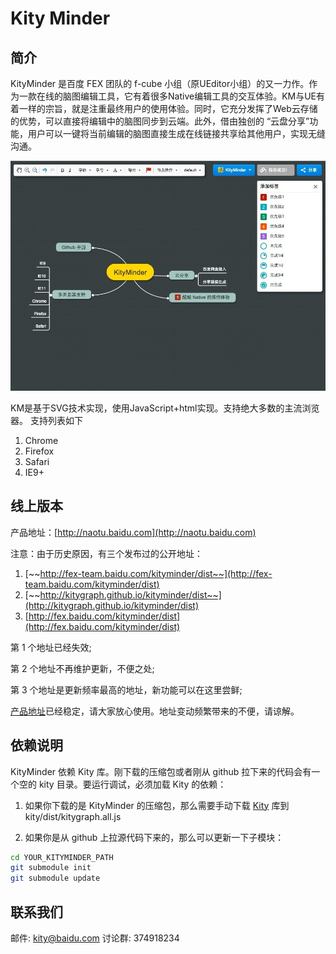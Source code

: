 Kity Minder
==========

## 简介
KityMinder 是百度 FEX 团队的 f-cube 小组（原UEditor小组）的又一力作。作为一款在线的脑图编辑工具，它有着很多Native编辑工具的交互体验。KM与UE有着一样的宗旨，就是注重最终用户的使用体验。同时，它充分发挥了Web云存储的优势，可以直接将编辑中的脑图同步到云端。此外，借由独创的 “云盘分享”功能，用户可以一键将当前编辑的脑图直接生成在线链接共享给其他用户，实现无缝沟通。

![KityMinder](summary.jpg "KityMinder 界面")

KM是基于SVG技术实现，使用JavaScript+html实现。支持绝大多数的主流浏览器。
支持列表如下

1. Chrome
2. Firefox
3. Safari
4. IE9+

## 线上版本

产品地址：[http://naotu.baidu.com](http://naotu.baidu.com)

注意：由于历史原因，有三个发布过的公开地址：

1. [~~http://fex-team.baidu.com/kityminder/dist~~](http://fex-team.baidu.com/kityminder/dist)
2. [~~http://kitygraph.github.io/kityminder/dist~~](http://kitygraph.github.io/kityminder/dist)
3. [http://fex.baidu.com/kityminder/dist](http://fex.baidu.com/kityminder/dist)

第 1 个地址已经失效;

第 2 个地址不再维护更新，不便之处;

第 3 个地址是更新频率最高的地址，新功能可以在这里尝鲜;

[产品地址](http://naotu.baidu.com)已经稳定，请大家放心使用。地址变动频繁带来的不便，请谅解。

## 依赖说明

KityMinder 依赖 Kity 库。刚下载的压缩包或者刚从 github 拉下来的代码会有一个空的 kity 目录。要运行调试，必须加载 Kity 的依赖：

1. 如果你下载的是 KityMinder 的压缩包，那么需要手动下载 [Kity](http://kitygraph.github.io/kityminder/kity/dist/kitygraph.all.js) 库到 kity/dist/kitygraph.all.js

2. 如果你是从 github 上拉源代码下来的，那么可以更新一下子模块：

```bash
cd YOUR_KITYMINDER_PATH
git submodule init
git submodule update
```

## 联系我们
邮件: kity@baidu.com
讨论群: 374918234
